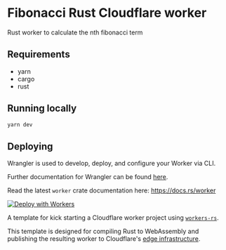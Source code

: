 # Fibonacci Rust Cloudflare worker

Rust worker to calculate the nth fibonacci term

## Requirements

 - yarn
 - cargo
 - rust

## Running locally

```bash
yarn dev
```

## Deploying

Wrangler is used to develop, deploy, and configure your Worker via CLI.

Further documentation for Wrangler can be found [here](https://developers.cloudflare.com/workers/tooling/wrangler).

Read the latest `worker` crate documentation here: https://docs.rs/worker



[![Deploy with Workers](https://deploy.workers.cloudflare.com/button)](https://deploy.workers.cloudflare.com/?url=https://github.com/cloudflare/workers-sdk/tree/main/templates/experimental/worker-rust)

A template for kick starting a Cloudflare worker project using [`workers-rs`](https://github.com/cloudflare/workers-rs).

This template is designed for compiling Rust to WebAssembly and publishing the resulting worker to Cloudflare's [edge infrastructure](https://www.cloudflare.com/network/).